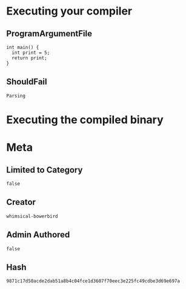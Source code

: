 # Executing your compiler

## ProgramArgumentFile

```
int main() {
  int print = 5;
  return print;
}
```

## ShouldFail

```
Parsing
```

# Executing the compiled binary

# Meta

## Limited to Category

```
false
```

## Creator

```
whimsical-bowerbird
```

## Admin Authored

```
false
```

## Hash

```
9871c17d50acde2dab51a8b4c04fce1d3607f70eec3e225fc49cdbe3d69e697a
```
